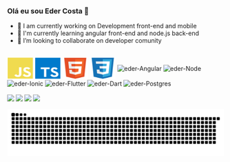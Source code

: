 ### Olá eu sou Eder Costa  👋

- 🔭 I am currently working on Development front-end and mobile
- 🌱 I'm currently learning angular front-end and node.js back-end
- 👯 I’m looking to collaborate on developer comunity
<!-- - 💬 Ask me about ...
- 📫 How to reach me: ...
- 😄 Pronouns: ...
- ⚡ Fun fact: ... -->

<!--  <div>
  <a href="https://github.com/EderCosta21">
  <img height="180em" src="https://github-readme-stats.vercel.app/api?username=EderCosta21&show_icons=true&theme=radical&include_all_commits=true&count_private=true&locale=pt-br"/>
  <img height="180em" src="https://github-readme-stats.vercel.app/api/top-langs/?username=EderCosta21&layout=compact&langs_count=7&theme=radical"/>
</div>
 -->

<div style="display: inline_block, padding-left:50px"><br>
<img align="center" alt="eder-Js" height="50" width="60" src="https://raw.githubusercontent.com/devicons/devicon/master/icons/javascript/javascript-plain.svg">
<img align="center" alt="eder-Ts" height="50" width="60" src="https://raw.githubusercontent.com/devicons/devicon/master/icons/typescript/typescript-plain.svg">
<img align="center" alt="eder-HTML" height="50" width="60" src="https://raw.githubusercontent.com/devicons/devicon/master/icons/html5/html5-original.svg">
<img align="center" alt="eder-CSS" height="50" width="60" src="https://raw.githubusercontent.com/devicons/devicon/master/icons/css3/css3-original.svg">
<img align="center" alt="eder-Angular" height="50" width="60"  src="https://cdn.jsdelivr.net/gh/devicons/devicon/icons/angularjs/angularjs-original.svg" />
<img align="center" alt="eder-Node" height="50" width="60" src="https://cdn.jsdelivr.net/gh/devicons/devicon/icons/nodejs/nodejs-original.svg" />
<img align="center" alt="eder-Ionic" height="50" width="60"  src="https://cdn.jsdelivr.net/gh/devicons/devicon/icons/ionic/ionic-original.svg" />
<img align="center" alt="eder-Flutter" height="50" width="60" src="https://cdn.jsdelivr.net/gh/devicons/devicon/icons/flutter/flutter-original.svg" />
<img align="center" alt="eder-Dart" height="50" width="60"  src="https://cdn.jsdelivr.net/gh/devicons/devicon/icons/dart/dart-original.svg" />
<img align="center" alt="eder-Postgres" height="50" width="60" src="https://cdn.jsdelivr.net/gh/devicons/devicon/icons/postgresql/postgresql-original.svg" />

</div>
  <br />
<div style="display: inline_block, padding-left:50px">
  <a href="https://instagram.com/eder.costa_2110/" target="_blank"><img src="https://img.shields.io/badge/-Instagram-%23E4405F?style=for-the-badge&logo=instagram&logoColor=white" target="_blank"></a>
 <a href="https://discord.gg" target="_blank"><img src="https://img.shields.io/badge/Discord-7289DA?style=for-the-badge&logo=discord&logoColor=white" target="_blank"></a> 
  <a href = "mailto:edergonzaga12@gmail.com"><img src="https://img.shields.io/badge/-Gmail-%23333?style=for-the-badge&logo=gmail&logoColor=white" target="_blank"></a>
  <a href="https://www.linkedin.com//in/eder-costa-4a5b8b104/" target="_blank"><img src="https://img.shields.io/badge/-LinkedIn-%230077B5?style=for-the-badge&logo=linkedin&logoColor=white" target="_blank"></a> 
 
  ![Snake animation](https://github.com/EderCosta21/EderCosta21/blob/output/github-contribution-grid-snake.svg)
</div>

